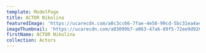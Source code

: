 ```yaml
---
template: ModelPage
title: ACTOR Nikolina
featuredImage: 'https://ucarecdn.com/a0c3cc66-7fae-4e58-99cd-5bc31ea4ae75/'
imageThumbnail: 'https://ucarecdn.com/a03099b7-a063-47a6-89f5-72ee9d9266eb/'
firstName: ACTOR Nikolina
collection: Actors
---
```


